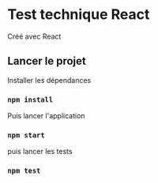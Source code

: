 # Test technique React

Créé avec React

## Lancer le projet

Installer les dépendances
### `npm install`

Puis lancer l'application
### `npm start`

puis lancer les tests
### `npm test`

